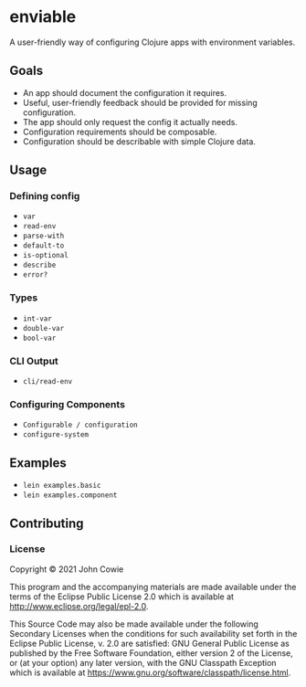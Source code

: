 # enviable

A user-friendly way of configuring Clojure apps with environment variables.

## Goals

- An app should document the configuration it requires.
- Useful, user-friendly feedback should be provided for missing configuration.
- The app should only request the config it actually needs.
- Configuration requirements should be composable.
- Configuration should be describable with simple Clojure data.

## Usage

### Defining config
- `var`
- `read-env`
- `parse-with`
- `default-to`
- `is-optional`
- `describe`
- `error?`

### Types
- `int-var`
- `double-var`
- `bool-var`

### CLI Output
- `cli/read-env`

### Configuring Components
- `Configurable / configuration`
- `configure-system`

## Examples
- `lein examples.basic`
- `lein examples.component`

## Contributing

### License

Copyright © 2021 John Cowie

This program and the accompanying materials are made available under the
terms of the Eclipse Public License 2.0 which is available at
http://www.eclipse.org/legal/epl-2.0.

This Source Code may also be made available under the following Secondary
Licenses when the conditions for such availability set forth in the Eclipse
Public License, v. 2.0 are satisfied: GNU General Public License as published by
the Free Software Foundation, either version 2 of the License, or (at your
option) any later version, with the GNU Classpath Exception which is available
at https://www.gnu.org/software/classpath/license.html.
